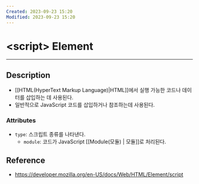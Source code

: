 ```yaml
---
Created: 2023-09-23 15:20
Modified: 2023-09-23 15:20
---
```


# \<script\> Element
---
## Description
- [[HTML(HyperText Markup Language)|HTML]]에서 실행 가능한 코드나 데이터를 삽입하는 데 사용된다.
- 일반적으로 JavaScript 코드를 삽입하거나 참조하는데 사용된다.
### Attributes
- `type`: 스크립트 종류를 나타낸다.
	- `module`: 코드가 JavaScript [[Module(모듈) | 모듈]]로 처리된다.
## Reference
- https://developer.mozilla.org/en-US/docs/Web/HTML/Element/script